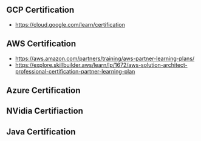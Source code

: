 ## GCP Certification
- https://cloud.google.com/learn/certification

## AWS Certification
- https://aws.amazon.com/partners/training/aws-partner-learning-plans/
- https://explore.skillbuilder.aws/learn/lp/1672/aws-solution-architect-professional-certification-partner-learning-plan

## Azure Certification

## NVidia Certifiaction

## Java Certification
